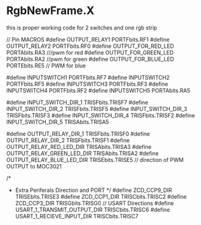 # RgbNewFrame.X
 this is proper working code for 2 switches and one rgb strip
 
 // Pin MACROS
#define OUTPUT_RELAY1 PORTFbits.RF1
#define OUTPUT_RELAY2 PORTFbits.RF0
#define OUTPUT_FOR_RED_LED PORTAbits.RA3 ///pwm for red
#define OUTPUT_FOR_GREEN_LED PORTAbits.RA2 //pwm for green
#define OUTPUT_FOR_BLUE_LED PORTEbits.RE5   // PWM for blue

#define INPUTSWITCH1 PORTFbits.RF7
#define INPUTSWITCH2 PORTFbits.RF5
#define INPUTSWITCH3 PORTFbits.RF3
#define INPUTSWITCH4 PORTFbits.RF2
#define INPUTSWITCH5 PORTAbits.RA5

#define INPUT_SWITCH_DIR_1 TRISFbits.TRISF7
#define INPUT_SWITCH_DIR_2 TRISFbits.TRISF5
#define INPUT_SWITCH_DIR_3 TRISFbits.TRISF3
#define INPUT_SWITCH_DIR_4 TRISFbits.TRISF2
#define INPUT_SWITCH_DIR_5 TRISAbits.TRISA5

#define OUTPUT_RELAY_DIR_1 TRISFbits.TRISF0
#define OUTPUT_RELAY_DIR_2 TRISFbits.TRISF1
#define OUTPUT_RELAY_RED_LED_DIR TRISAbits.TRISA3
#define OUTPUT_RELAY_GREEN_LED_DIR TRISAbits.TRISA2
#define OUTPUT_RELAY_BLUE_LED_DIR TRISEbits.TRISE5        // direction of PWM OUTPUT to MOC3021

/*
 * Extra Periferals Direction and PORT
 */
#define ZCD_CCP9_DIR TRISEbits.TRISE3
#define ZCD_CCP1_DIR TRISCbits.TRISC2
#define ZCD_CCP3_DIR TRISGbits.TRISG0
// USART Directions
#define USART_1_TRANSMIT_OUTPUT_DIR TRISCbits.TRISC6
#define USART_1_RECIEVE_INPUT_DIR TRISCbits.TRISC7

